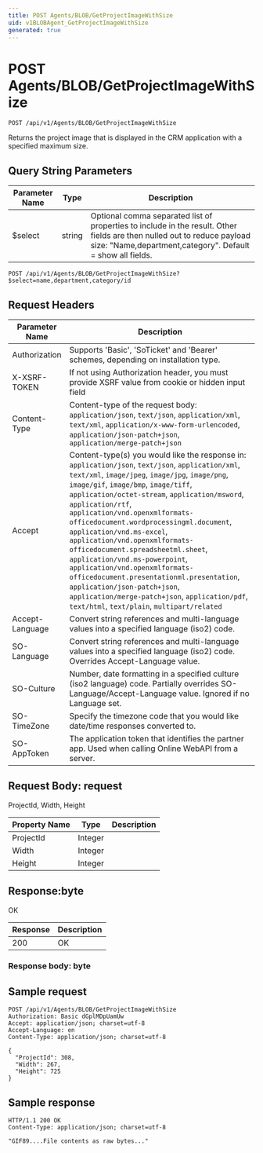 ```yaml
---
title: POST Agents/BLOB/GetProjectImageWithSize
uid: v1BLOBAgent_GetProjectImageWithSize
generated: true
---
```


# POST Agents/BLOB/GetProjectImageWithSize

```http
POST /api/v1/Agents/BLOB/GetProjectImageWithSize
```

Returns the project image that is displayed in the CRM application with a specified maximum size.







## Query String Parameters

| Parameter Name | Type |  Description |
|----------------|------|--------------|
| $select | string |  Optional comma separated list of properties to include in the result. Other fields are then nulled out to reduce payload size: "Name,department,category". Default = show all fields. |

```http
POST /api/v1/Agents/BLOB/GetProjectImageWithSize?$select=name,department,category/id
```


## Request Headers

| Parameter Name | Description |
|----------------|-------------|
| Authorization  | Supports 'Basic', 'SoTicket' and 'Bearer' schemes, depending on installation type. |
| X-XSRF-TOKEN   | If not using Authorization header, you must provide XSRF value from cookie or hidden input field |
| Content-Type | Content-type of the request body: `application/json`, `text/json`, `application/xml`, `text/xml`, `application/x-www-form-urlencoded`, `application/json-patch+json`, `application/merge-patch+json` |
| Accept         | Content-type(s) you would like the response in: `application/json`, `text/json`, `application/xml`, `text/xml`, `image/jpeg`, `image/jpg`, `image/png`, `image/gif`, `image/bmp`, `image/tiff`, `application/octet-stream`, `application/msword`, `application/rtf`, `application/vnd.openxmlformats-officedocument.wordprocessingml.document`, `application/vnd.ms-excel`, `application/vnd.openxmlformats-officedocument.spreadsheetml.sheet`, `application/vnd.ms-powerpoint`, `application/vnd.openxmlformats-officedocument.presentationml.presentation`, `application/json-patch+json`, `application/merge-patch+json`, `application/pdf`, `text/html`, `text/plain`, `multipart/related` |
| Accept-Language | Convert string references and multi-language values into a specified language (iso2) code. |
| SO-Language | Convert string references and multi-language values into a specified language (iso2) code. Overrides Accept-Language value. |
| SO-Culture | Number, date formatting in a specified culture (iso2 language) code. Partially overrides SO-Language/Accept-Language value. Ignored if no Language set. |
| SO-TimeZone | Specify the timezone code that you would like date/time responses converted to. |
| SO-AppToken | The application token that identifies the partner app. Used when calling Online WebAPI from a server. |

## Request Body: request 

ProjectId, Width, Height 

| Property Name | Type |  Description |
|----------------|------|--------------|
| ProjectId | Integer |  |
| Width | Integer |  |
| Height | Integer |  |

## Response:byte

OK

| Response | Description |
|----------------|-------------|
| 200 | OK |

### Response body: byte


## Sample request

```http!
POST /api/v1/Agents/BLOB/GetProjectImageWithSize
Authorization: Basic dGplMDpUamUw
Accept: application/json; charset=utf-8
Accept-Language: en
Content-Type: application/json; charset=utf-8

{
  "ProjectId": 308,
  "Width": 267,
  "Height": 725
}
```

## Sample response

```http_
HTTP/1.1 200 OK
Content-Type: application/json; charset=utf-8

"GIF89....File contents as raw bytes..."
```